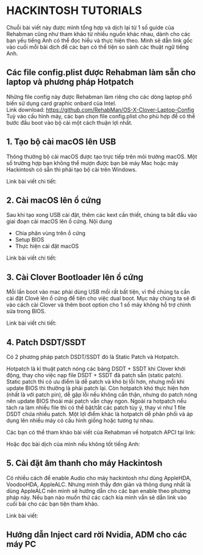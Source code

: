 # HACKINTOSH TUTORIALS
Chuỗi bài viết này được mình tổng hợp và dịch lại từ 1 số guide của Rehabman cũng như tham khảo từ nhiều nguồn khác nhau, dành cho các bạn yếu tiếng Anh có thể đọc hiểu và thực hiện theo. Minh sẽ dẫn link gốc vào cuối mỗi bài dịch để các bạn có thể tiện so sánh các thuật ngữ tiếng Anh.

## Các file config.plist được Rehabman làm sẵn cho laptop và phương pháp Hotpatch
Những file config này được Rehabman làm riêng cho các dòng laptop phổ biến sử dụng card graphic onbard của Intel.
<br>Link download: https://github.com/RehabMan/OS-X-Clover-Laptop-Config
<br>Tuỳ vào cấu hình máy, các bạn chọn file config.plist cho phù hợp để có thể bước đầu boot vào bộ cài một cách thuận lợi nhất.

## 1. Tạo bộ cài macOS lên USB
Thông thường bộ cài macOS được tạo trực tiếp trên môi trường macOS. Một số trường hợp bạn không thể mượn được bạn bè máy Mac hoặc máy Hackintosh có sẵn thì phải tạo bộ cài trên Windows.

Link bài viết chi tiết:

## 2. Cài macOS lên ổ cứng
Sau khi tạo xong USB cài đặt, thêm các kext cần thiết, chúng ta bắt đầu vào giai đoạn cài macOS lên ổ cứng.
Nội dung
- Chia phân vùng trên ổ cứng
- Setup BIOS
- Thực hiện cài đặt macOS

Link bài viết chi tiết:

## 3. Cài Clover Bootloader lên ổ cứng
Mỗi lần boot vào mac phải dùng USB mồi rất bất tiện, vì thế chúng ta cần cài đặt Clovẻ lên ổ cứng để tiện cho việc dual boot.
Mục này chúng ta sẽ đi vào cách cài Clover và thêm boot option cho 1 số máy không hỗ trợ chỉnh sửa trong BIOS.

Link bài viết chi tiết:

## 4. Patch DSDT/SSDT
Có 2 phương pháp patch DSDT/SSDT đó là Static Patch và Hotpatch.

Hotpatch là kĩ thuật patch nóng các bảng DSDT + SSDT khi Clover khởi động, thay cho việc nạp file DSDT + SSDT đã patch sẵn (static patch). Static patch thì có ưu điểm là dễ patch và khó bị lỗi hơn, nhưng mỗi khi update BIOS thì thường là phải patch lại. Còn hotpatch khó thực hiện hơn (nhất là với patch pin), dễ gặp lỗi nếu không cẩn thận, nhưng do patch nóng nên update BIOS thoải mái patch vẫn chạy ngon. Ngoài ra hotpatch nếu tách ra làm nhiều file thì có thể bật/tắt các patch tùy ý, thay vì như 1 file DSDT chứa nhiều patch. Một lợi điểm khác là hotpatch dễ phân phối và áp dụng lên nhiều máy có cấu hình giống hoặc tương tự nhau.

Các bạn có thể tham khảo bài viết của Rehabman về hotpatch APCI tại link:

Hoặc đọc bài dịch của mình nếu không tốt tiếng Anh: 

## 5. Cài đặt âm thanh cho máy Hackintosh
Có nhiều cách để enable Audio cho máy hackintosh như dùng AppleHDA, VoodooHDA, AppleALC. Nhưng mình thấy đơn giản và thông dụng nhất là dùng AppleALC nên mình sẽ hướng dẫn cho các bạn enable theo phương pháp này. Nếu bạn nào muốn thử các cách kia mình vẫn sẽ dẫn link vào cuối bài cho các bạn tiện tham khảo.

Link bài viết: 

## Hướng dẫn Inject card rời Nvidia, ADM cho các máy PC

